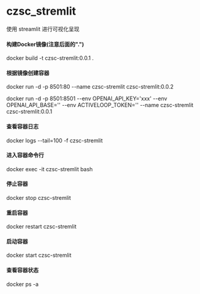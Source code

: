 # czsc_stremlit
使用 streamlit 进行可视化呈现

#### 构建Docker镜像(注意后面的".")
docker build -t czsc-stremlit:0.0.1 .
#### 根据镜像创建容器
docker run -d -p 8501:80 --name czsc-stremlit czsc-stremlit:0.0.2

docker run -d -p 8501:8501 --env OPENAI_API_KEY='xxx' --env OPENAI_API_BASE='' --env ACTIVELOOP_TOKEN='' --name czsc-stremlit czsc-stremlit:0.0.1

#### 查看容器日志
docker logs --tail=100 -f czsc-stremlit
#### 进入容器命令行
docker exec -it czsc-stremlit bash
#### 停止容器
docker stop czsc-stremlit
#### 重启容器
docker restart czsc-stremlit
#### 启动容器
docker start czsc-stremlit
#### 查看容器状态
docker ps -a